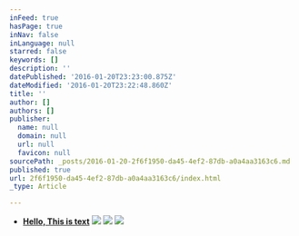 ```yaml
---
inFeed: true
hasPage: true
inNav: false
inLanguage: null
starred: false
keywords: []
description: ''
datePublished: '2016-01-20T23:23:00.875Z'
dateModified: '2016-01-20T23:22:48.860Z'
title: ''
author: []
authors: []
publisher:
  name: null
  domain: null
  url: null
  favicon: null
sourcePath: _posts/2016-01-20-2f6f1950-da45-4ef2-87db-a0a4aa3163c6.md
published: true
url: 2f6f1950-da45-4ef2-87db-a0a4aa3163c6/index.html
_type: Article

---
```

* [**Hello, This is text**][0]
![](https://the-grid-user-content.s3-us-west-2.amazonaws.com/ea6ef2df-cfde-4535-8c24-b857ce53f600.jpg)
![](https://the-grid-user-content.s3-us-west-2.amazonaws.com/63385393-22c4-4773-ae88-c7cd675fcbb1.jpg)
![](https://the-grid-user-content.s3-us-west-2.amazonaws.com/58b4f2e0-d522-46e9-a2ca-76fe44f0e0f7.jpg)

[0]: null